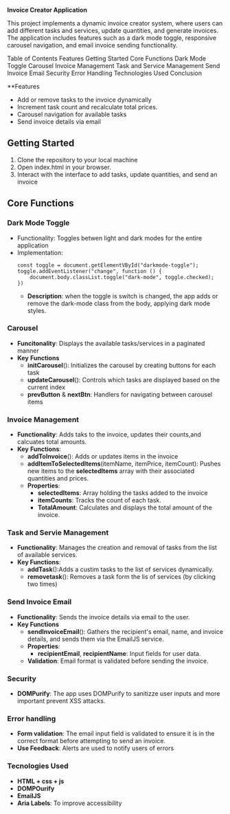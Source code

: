 **Invoice Creator Application**

This project implements a dynamic invoice creator system, where users can add different tasks and services, update quantities, and generate invoices. The application includes features such as a dark mode toggle, responsive carousel navigation, and email invoice sending functionality.

Table of Contents
Features
Getting Started
Core Functions
Dark Mode Toggle
Carousel
Invoice Management
Task and Service Management
Send Invoice Email
Security
Error Handling
Technologies Used
Conclusion


**Features

- Add or remove tasks to the invoice dynamically
- Increment task count and recalculate total prices.
- Carousel navigation for available tasks
- Send invoice details via email
  
## Getting Started
1. Clone the repository to your local machine
2. Open index.html in your browser.
3. Interact with the interface to add tasks, update quantities, and send an invoice
   
## Core Functions
### Dark Mode Toggle
- Functionality: Toggles betwen light and dark modes for the entire application
- Implementation:
    ```
    const toggle = document.getElementVById("darkmode-toggle");
    toggle.addEventListener("change", function () {
        document.body.classList.toggle("dark-mode", toggle.checked);
    })
    ```
    - **Description**: when the toggle is switch is changed, the app adds or remove the dark-mode class from the body, applying dark mode styles.

### Carousel

- **Funcitonality**: Displays the available tasks/services in a paginated manner
- **Key** **Functions**
  - **initCarousel**(): Initializes the carousel by creating buttons for each task
  - **updateCarousel**(): Controls which tasks are displayed based on the current index
  - **prevButton** & **nextBtn**: Handlers for navigating between carousel items

### Invoice Management

- **Functionality**: Adds taks to the invoice, updates their counts,and calcuates total amounts.
- **Key** **Functions**:
  - **addToInvoice**(): Adds or updates items in the invoice
  - **addItemToSelectedItems**(itemName, itemPrice, itemCount): Pushes new items to the **selectedItems** array with their associated quantities and prices.
  - **Properties**:
    - **selectedItems**: Array holding the tasks added to the invoice
    - **itemCounts**: Tracks the count of each task.
    - **TotalAmount**: Calculates and displays the total amount of the invoice.

### Task and Servie Management

- **Functionality**: Manages the creation and removal of tasks from the list of available services.
- **Key Functions**:
  - **addTask**():Adds a custim tasks to the list of services dynamically.
  - **removetask**(): Removes a task form the lis of services (by clicking two times)

### Send Invoice Email

- **Functionality**: Sends the invoice details via email to the user.
- **Key Functions**
  - **sendInvoiceEmail**(): Gathers the recipient's email, name, and invoice details, and sends them via the EmailJS service.
  - **Properties**:
    - **recipientEmail**, **recipientName**: Input fields for user data.
  - **Validation**: Email format is validated before sending the invoice.

### Security

- **DOMPurify**: The app uses DOMPurify to sanitizze user inputs and more important prevent XSS attacks. 

### Error handling

- **Form validation**: The email input field is validated to ensure it is in the correct format before attempting to send an invoice.
- **Use Feedback**: Alerts are used to notify users of errors 

### Tecnologies Used

- **HTML + css + js**
- **DOMPOurify**
- **EmailJS**
- **Aria Labels**: To improve accessibility
